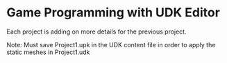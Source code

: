 # Game Programming with UDK Editor

Each project is adding on more details for the previous project.

Note: Must save Project1.upk in the UDK content file in order to apply the static meshes in Project1.udk
